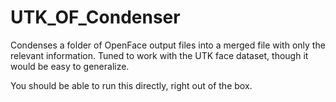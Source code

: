 # UTK_OF_Condenser
Condenses a folder of OpenFace output files into a merged file with only the relevant information. Tuned to work with the UTK face dataset, though it would be easy to generalize.

You should be able to run this directly, right out of the box.
